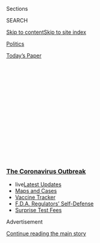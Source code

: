 <div id="app">

<div>

<div>

<div>

<div class="NYTAppHideMasthead css-1q2w90k e1suatyy0">

<div class="section css-ui9rw0 e1suatyy2">

<div class="css-eph4ug er09x8g0">

<div class="css-6n7j50">

</div>

<span class="css-1dv1kvn">Sections</span>

<div class="css-10488qs">

<span class="css-1dv1kvn">SEARCH</span>

</div>

[Skip to content](#site-content)[Skip to site
index](#site-index)

</div>

<div id="masthead-section-label" class="css-1wr3we4 eaxe0e00">

[Politics](https://www.nytimes3xbfgragh.onion/section/politics)

</div>

<div class="css-10698na e1huz5gh0">

</div>

</div>

<div id="masthead-bar-one" class="section hasLinks css-15hmgas e1csuq9d3">

<div class="css-uqyvli e1csuq9d0">

</div>

<div class="css-1uqjmks e1csuq9d1">

</div>

<div class="css-9e9ivx">

[](https://myaccount.nytimes3xbfgragh.onion/auth/login?response_type=cookie&client_id=vi)

</div>

<div class="css-1bvtpon e1csuq9d2">

[Today’s
Paper](https://www.nytimes3xbfgragh.onion/section/todayspaper)

</div>

</div>

</div>

</div>

<div data-aria-hidden="false">

<div id="site-content" data-role="main">

<div>

<div class="css-1aor85t" style="opacity:0.000000001;z-index:-1;visibility:hidden">

<div class="css-1hqnpie">

<div class="css-epjblv">

<span class="css-17xtcya">[Politics](/section/politics)</span><span class="css-x15j1o">|</span><span class="css-fwqvlz">F.D.A.
Regulators Publish Rare Self-Defense Amid Rising Vaccine
Pressure</span>

</div>

<div class="css-k008qs">

<div class="css-1iwv8en">

<span class="css-18z7m18"></span>

<div>

</div>

</div>

<span class="css-1n6z4y">https://nyti.ms/2DRTQjA</span>

<div class="css-1705lsu">

<div class="css-4xjgmj">

<div class="css-4skfbu" data-role="toolbar" data-aria-label="Social Media Share buttons, Save button, and Comments Panel with current comment count" data-testid="share-tools">

  - 
  - 
  - 
  - 
    
    <div class="css-6n7j50">
    
    </div>

  - 
  - 

</div>

</div>

</div>

</div>

</div>

</div>

<div class="css-13pd83m">

<div class="css-l9svim">

### [<span class="css-pa1jbp"><span class="css-1rxm0ex">The Coronavirus</span><span class="css-1rxm0ex"> Outbreak</span></span>](https://www.nytimes3xbfgragh.onion/news-event/coronavirus?name=styln-coronavirus-national&region=TOP_BANNER&block=storyline_menu_recirc&action=click&pgtype=Article&impression_id=8ae4c290-f52e-11ea-a27c-57a91b2bcc92&variant=undefined)

  - <span class="css-1qkutce"><span class="css-12clwdu">live</span>[Latest
    Updates](https://www.nytimes3xbfgragh.onion/2020/09/12/world/covid-19-coronavirus.html?name=styln-coronavirus-national&region=TOP_BANNER&block=storyline_menu_recirc&action=click&pgtype=Article&impression_id=8ae4c291-f52e-11ea-a27c-57a91b2bcc92&variant=undefined)</span>
  - <span class="css-1qkutce">[Maps and
    Cases](https://www.nytimes3xbfgragh.onion/interactive/2020/us/coronavirus-us-cases.html?name=styln-coronavirus-national&region=TOP_BANNER&block=storyline_menu_recirc&action=click&pgtype=Article&impression_id=8ae4e9a0-f52e-11ea-a27c-57a91b2bcc92&variant=undefined)</span>
  - <span class="css-1qkutce">[Vaccine
    Tracker](https://www.nytimes3xbfgragh.onion/interactive/2020/science/coronavirus-vaccine-tracker.html?name=styln-coronavirus-national&region=TOP_BANNER&block=storyline_menu_recirc&action=click&pgtype=Article&impression_id=8ae4e9a1-f52e-11ea-a27c-57a91b2bcc92&variant=undefined)</span>
  - <span class="css-1qkutce">[F.D.A. Regulators’
    Self-Defense](https://www.nytimes3xbfgragh.onion/2020/09/10/us/politics/fda-coronavirus-vaccine.html?name=styln-coronavirus-national&region=TOP_BANNER&block=storyline_menu_recirc&action=click&pgtype=Article&impression_id=8ae4e9a2-f52e-11ea-a27c-57a91b2bcc92&variant=undefined)</span>
  - <span class="css-1qkutce">[Surprise Test
    Fees](https://www.nytimes3xbfgragh.onion/2020/09/09/upshot/coronavirus-surprise-test-fees.html?name=styln-coronavirus-national&region=TOP_BANNER&block=storyline_menu_recirc&action=click&pgtype=Article&impression_id=8ae4e9a3-f52e-11ea-a27c-57a91b2bcc92&variant=undefined)</span>

</div>

</div>

<div id="top-wrapper" class="css-1sy8kpn">

<div id="top-slug" class="css-l9onyx">

Advertisement

</div>

[Continue reading the main
story](#after-top)

<div class="ad top-wrapper" style="text-align:center;height:100%;display:block;min-height:250px">

<div id="top" class="place-ad" data-position="top" data-size-key="top">

</div>

</div>

<div id="after-top">

</div>

</div>

<div>

<div id="sponsor-wrapper" class="css-1hyfx7x">

<div id="sponsor-slug" class="css-19vbshk">

Supported by

</div>

[Continue reading the main
story](#after-sponsor)

<div id="sponsor" class="ad sponsor-wrapper" style="text-align:center;height:100%;display:block">

</div>

<div id="after-sponsor">

</div>

</div>

<div class="css-186x18t">

</div>

<div class="css-1vkm6nb ehdk2mb0">

# F.D.A. Regulators Publish Rare Self-Defense Amid Rising Vaccine Pressure

</div>

A group of career scientists at the Food and Drug Administration vowed
that their work would continue unimpeded and independent of political
influence.

<div class="css-79elbk" data-testid="photoviewer-wrapper">

<div class="css-z3e15g" data-testid="photoviewer-wrapper-hidden">

</div>

<div class="css-1a48zt4 ehw59r15" data-testid="photoviewer-children">

![<span class="css-16f3y1r e13ogyst0" data-aria-hidden="true">The F.D.A.
commissioner, Dr. Stephen Hahn, praised the statement on Thursday,
saying that the authors “took the initiative to independently express
their steadfast trust in the expertise and commitment of our
organization.”</span><span class="css-cnj6d5 e1z0qqy90" itemprop="copyrightHolder"><span class="css-1ly73wi e1tej78p0">Credit...</span><span><span>Oliver
Contreras for The New York
Times</span></span></span>](https://static01.graylady3jvrrxbe.onion/images/2020/09/10/us/politics/10dc-virus-fda/merlin_176089377_3d9ee9d6-9662-45e8-872d-51009769319a-articleLarge.jpg?quality=75&auto=webp&disable=upscale)

</div>

</div>

<div class="css-18e8msd">

<div class="css-vp77d3 epjyd6m0">

<div class="css-hus3qt ey68jwv0" data-aria-hidden="true">

[![Noah
Weiland](https://static01.graylady3jvrrxbe.onion/images/2019/07/23/reader-center/author-noah-weiland/author-noah-weiland-thumbLarge.png
"Noah Weiland")](https://www.nytimes3xbfgragh.onion/by/noah-weiland)

</div>

<div class="css-1baulvz">

By [<span class="css-1baulvz last-byline" itemprop="name">Noah
Weiland</span>](https://www.nytimes3xbfgragh.onion/by/noah-weiland)

</div>

</div>

  - Sept. 10,
    2020

  - 
    
    <div class="css-4xjgmj">
    
    <div class="css-d8bdto" data-role="toolbar" data-aria-label="Social Media Share buttons, Save button, and Comments Panel with current comment count" data-testid="share-tools">
    
      - 
      - 
      - 
      - 
        
        <div class="css-6n7j50">
        
        </div>
    
      - 
      - 
    
    </div>
    
    </div>

</div>

</div>

<div class="section meteredContent css-1r7ky0e" name="articleBody" itemprop="articleBody">

<div class="css-1fanzo5 StoryBodyCompanionColumn">

<div class="css-53u6y8">

WASHINGTON — As President Trump continues to suggest a coronavirus
vaccine could be ready before Election Day, top regulators at the Food
and Drug Administration issued an unusual statement on Thursday
promising to uphold the scientific integrity of their work and defend
the agency’s independence.

In [an opinion
column](https://www.usatoday.com/story/opinion/2020/09/10/sound-science-to-meet-covid-challenges-fda-career-officials-column/5756948002/)
published in USA Today, eight directors of the F.D.A.’s regulatory
centers and offices warned that “if the agency’s credibility is lost
because of real or perceived interference, people will not rely on the
agency’s safety warnings.” While they did not mention Mr. Trump or other
political leaders, the context appeared clear.

“We absolutely understand that the F.D.A., like other federal executive
agencies, operates in a political environment,” they wrote. “That is a
reality that we must navigate adeptly while maintaining our independence
to ensure the best possible outcomes for public health.”

They added, “We and our career staff do the best by public health when
we are the decision makers, arriving at those decisions based on our
unbiased evaluation of the scientific evidence.”

</div>

</div>

<div class="css-1fanzo5 StoryBodyCompanionColumn">

<div class="css-53u6y8">

The pledge by career scientists in the federal government came amid
mounting concerns over the role the White House has played in emergency
approvals for coronavirus therapies, including convalescent plasma and
the malaria drug hydroxychloroquine, which the agency [later
revoked](https://www.nytimes3xbfgragh.onion/2020/06/15/health/fda-hydroxychloroquine-malaria.html).

A day before plasma [received emergency
approval](https://www.nytimes3xbfgragh.onion/2020/08/23/us/politics/fda-plasma-coronavirus.html)
last month, Mr. Trump [accused officials at the
F.D.A.](https://www.cnn.com/2020/08/22/politics/trump-fda-coronavirus-vaccine/index.html)
of being part of a “deep state” — his moniker for career civil servants
he believes betray his agenda — that was deliberately slow-walking
therapies and vaccines. Top officials at the agency, including political
appointees, have been frustrated in recent weeks by comments Mr. Trump
has made about his contact with pharmaceutical companies and his efforts
to speed progress on vaccines, giving the impression the White House is
playing a regulatory role.

The statement in USA Today was written in large part because of fears
over political influence on the F.D.A., including from the White House,
according to senior administration officials familiar with the
effort.

<div id="NYT_MAIN_CONTENT_1_REGION" class="css-9tf9ac">

<div>

<div id="styln-covid-updates-world" class="section interactive-content interactive-size-medium css-1ftcdic">

<div class="css-17ih8de interactive-body">

<div id="styln-briefing-block" data-asset-id="QXJ0aWNsZTpueXQ6Ly9hcnRpY2xlLzJiYjYwYTJiLTY3NjItNTg3NC1iMGVhLWY4NzRhMjE3NTQyZA==">

<div class="briefing-block-header-section">

# [Latest Updates: The Coronavirus Outbreak](https://www.nytimes3xbfgragh.onion/2020/09/11/world/covid-19-coronavirus.html?action=click&pgtype=Article&state=default&region=MAIN_CONTENT_1&context=storylines_live_updates)

<div class="briefing-block-ts">

Updated 2020-09-12T12:04:20.515Z

</div>

</div>

  - [Fauci cautions the virus could disrupt life in the U.S. until
    ‘maybe even towards the end
    of 2021.’](https://www.nytimes3xbfgragh.onion/2020/09/11/world/covid-19-coronavirus.html?action=click&pgtype=Article&state=default&region=MAIN_CONTENT_1&context=storylines_live_updates#link-dfb8a16)
  - [From Asia to Africa, China promotes its vaccine candidates to win
    friends.](https://www.nytimes3xbfgragh.onion/2020/09/11/world/covid-19-coronavirus.html?action=click&pgtype=Article&state=default&region=MAIN_CONTENT_1&context=storylines_live_updates#link-7104d154)
  - [The other way the virus will kill:
    hunger.](https://www.nytimes3xbfgragh.onion/2020/09/11/world/covid-19-coronavirus.html?action=click&pgtype=Article&state=default&region=MAIN_CONTENT_1&context=storylines_live_updates#link-393ad215)

<div class="briefing-block-footer">

<div class="briefing-block-footer-meta">

[See more
updates](https://www.nytimes3xbfgragh.onion/2020/09/11/world/covid-19-coronavirus.html?action=click&pgtype=Article&state=default&region=MAIN_CONTENT_1&context=storylines_live_updates)

</div>

<div class="briefing-block-briefinglinks">

<span>More live coverage:</span>
[Markets](https://www.nytimes3xbfgragh.onion/live/2020/09/11/business/stock-market-today-coronavirus?action=click&pgtype=Article&state=default&region=MAIN_CONTENT_1&context=storylines_live_updates)

</div>

</div>

</div>

</div>

</div>

</div>

</div>

Dr. Stephen M. Hahn, the F.D.A. commissioner, praised the statement on
Thursday, [writing on
Twitter](https://twitter.com/SteveFDA/status/1304053712940339201) that
members of the group “took the initiative to independently express their
steadfast trust in the expertise and commitment of our organization.”

“I wholeheartedly agree with them,” he said.

The specter of political arm-twisting with vaccine approvals has grown
as several drugmakers entered large late-stage trials this summer. Mr.
Trump told reporters on Monday that “we’re going to have a vaccine very
soon, maybe even before a very special date. You know what date I’m
talking about.”

</div>

</div>

<div class="css-1fanzo5 StoryBodyCompanionColumn">

<div class="css-53u6y8">

That timeline, framed around Election Day, has been [widely
challenged](https://www.nytimes3xbfgragh.onion/2020/09/04/science/covid-vaccine-pharma-pledge.html)
by the administration’s top health officials, who have said that a
vaccine approval by early November was improbable. Nine pharmaceutical
companies [issued a joint
pledge](https://www.nytimes3xbfgragh.onion/2020/09/08/health/9-drug-companies-pledge-coronavirus-vaccine.html)
on Tuesday that they would “stand with science” and not put forward a
vaccine until it had been thoroughly vetted for safety and efficacy.

<div id="NYT_MAIN_CONTENT_2_REGION" class="css-9tf9ac">

<div>

</div>

</div>

Brian Morgenstern, a White House spokesman, said in a statement on
Thursday that “President Trump, his administration and the scientific
community are dedicated to delivering a safe and effective vaccine as
quickly as possible while ensuring that any approvals will be based on
data and thorough medical and scientific reviews by career professionals
and an independent review board.”

“This false narrative that Democrats and some in the media are
advancing, suggesting that politics is influencing approvals, is
unconscionable and dangerous,” he said.

Polling [published on
Thursday](https://www.kff.org/coronavirus-covid-19/report/kff-health-tracking-poll-september-2020/)
by the Kaiser Family Foundation revealed that 62 percent of Americans
are concerned that political pressure from the administration will lead
the F.D.A. to rush a vaccine approval. Four in 10 adults said that the
agency was paying “too much attention” to politics in reviewing and
issuing approvals for therapies.

The F.D.A. is still defending its decision to issue an emergency use
authorization for blood plasma at an event with the president, where Dr.
Hahn [exaggerated the effects of the
treatment](https://www.nytimes3xbfgragh.onion/2020/08/24/health/fda-blood-plasma.html)
with misleading data he [walked back a day
later](https://twitter.com/SteveFDA/status/1298071619236245504?). White
House officials had repeatedly pressed senior health officials to issue
the approval.

In an interview on Thursday with the Economic Club of Washington, D.C.,
Dr. Hahn said that the “totality of evidence was in support of that
authorization.”

“I want to reassure the American people, we will revisit that decision
when we have the data that justify re-looking at it,” he said.

</div>

</div>

<div class="css-1fanzo5 StoryBodyCompanionColumn">

<div class="css-53u6y8">

Dr. Hahn also refused to commit to a particular timeline for a vaccine,
saying that data from clinical trials would first be evaluated by an
independent monitoring board. When the F.D.A. reviews data, it will not
“cut corners,” he said.

“I don’t have a crystal ball here,” he said. “It would be really
inappropriate for me to speculate, because, again, we haven’t seen the
clinical data.”

Asked whether the F.D.A. commissioner had the independence needed under
the law, Dr. Hahn promised that the agency would “independently call the
balls and strikes on medical products” and would lean on its career
scientists.

Dr. Hahn has also [publicly
committed](https://www.healthaffairs.org/do/10.1377/hblog20200814.996612/full/)
to vet any vaccine approval through an advisory committee of outside
experts, who typically review clinical trial data before a new vaccine
is approved.

Dr. Peter Marks, the F.D.A.’s top vaccine regulator and one of the
authors of the USA Today column,[reiterated in an online
event](https://twitter.com/walidgellad/status/1304094686693425152) on
Thursday sponsored by Duke University’s Margolis Center for Health
Policy that an emergency authorization for a limited part of the
population would first go to such an advisory committee.

</div>

</div>

<div>

</div>

</div>

<div>

</div>

<div>

</div>

<div>

</div>

<div>

<div id="bottom-wrapper" class="css-1ede5it">

<div id="bottom-slug" class="css-l9onyx">

Advertisement

</div>

[Continue reading the main
story](#after-bottom)

<div id="bottom" class="ad bottom-wrapper" style="text-align:center;height:100%;display:block;min-height:90px">

</div>

<div id="after-bottom">

</div>

</div>

</div>

</div>

</div>

## Site Index

<div>

</div>

## Site Information Navigation

  - [© <span>2020</span> <span>The New York Times
    Company</span>](https://help.nytimes3xbfgragh.onion/hc/en-us/articles/115014792127-Copyright-notice)

<!-- end list -->

  - [NYTCo](https://www.nytco.com/)
  - [Contact
    Us](https://help.nytimes3xbfgragh.onion/hc/en-us/articles/115015385887-Contact-Us)
  - [Work with us](https://www.nytco.com/careers/)
  - [Advertise](https://nytmediakit.com/)
  - [T Brand Studio](http://www.tbrandstudio.com/)
  - [Your Ad
    Choices](https://www.nytimes3xbfgragh.onion/privacy/cookie-policy#how-do-i-manage-trackers)
  - [Privacy](https://www.nytimes3xbfgragh.onion/privacy)
  - [Terms of
    Service](https://help.nytimes3xbfgragh.onion/hc/en-us/articles/115014893428-Terms-of-service)
  - [Terms of
    Sale](https://help.nytimes3xbfgragh.onion/hc/en-us/articles/115014893968-Terms-of-sale)
  - [Site
    Map](https://spiderbites.nytimes3xbfgragh.onion)
  - [Help](https://help.nytimes3xbfgragh.onion/hc/en-us)
  - [Subscriptions](https://www.nytimes3xbfgragh.onion/subscription?campaignId=37WXW)

</div>

</div>

</div>

</div>
